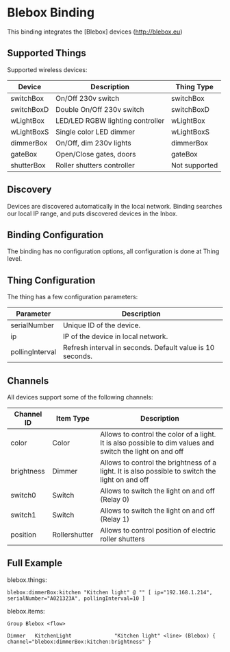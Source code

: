 # Blebox Binding

This binding integrates the [Blebox] devices (http://blebox.eu)

## Supported Things

Supported wireless devices:

|  Device  | Description                                  | Thing Type |
|----------|----------------------------------------------|------------|
|switchBox | On/Off 230v switch                      | switchBox |
|switchBoxD| Double On/Off 230v switch              | switchBoxD |
|wLightBox | LED/LED RGBW lighting controller     | wLightBox |
|wLightBoxS| Single color LED dimmer                | wLightBoxS |
|dimmerBox | On/Off, dim 230v lights                | dimmerBox |
|gateBox   | Open/Close gates, doors                | gateBox |
|shutterBox | Roller shutters controller | Not supported |


## Discovery

Devices are discovered automatically in the local network. Binding searches our local IP range, and puts discovered devices in the Inbox.

## Binding Configuration
 
The binding has no configuration options, all configuration is done at Thing level.
 
## Thing Configuration

The thing has a few configuration parameters:

| Parameter | Description                                                              |
|-----------|------------------------------------------------------------------------- |
| serialNumber  | Unique ID of the device. |
| ip  | IP of the device in local network. |
| pollingInterval   | Refresh interval in seconds. Default value is 10 seconds.  |



## Channels

All devices support some of the following channels:


| Channel ID | Item Type    | Description              |
|------------|--------------|------------------------- |
| color | Color | Allows to control the color of a light. It is also possible to dim values and switch the light on and off |
| brightness | Dimmer | Allows to control the brightness of a light. It is also possible to switch the light on and off |
| switch0 | Switch | Allows to switch the light on and off (Relay 0) |
| switch1 | Switch | Allows to switch the light on and off (Relay 1) |
| position | Rollershutter | Allows to control position of electric roller shutters|




## Full Example

blebox.things:

```
blebox:dimmerBox:kitchen "Kitchen light" @ "" [ ip="192.168.1.214", serialNumber="A021323A", pollingInterval=10 ]
```

blebox.items:

```
Group Blebox <flow>

Dimmer   KitchenLight              "Kitchen light" <line> (Blebox) { channel="blebox:dimmerBox:kitchen:brightness" }

```

